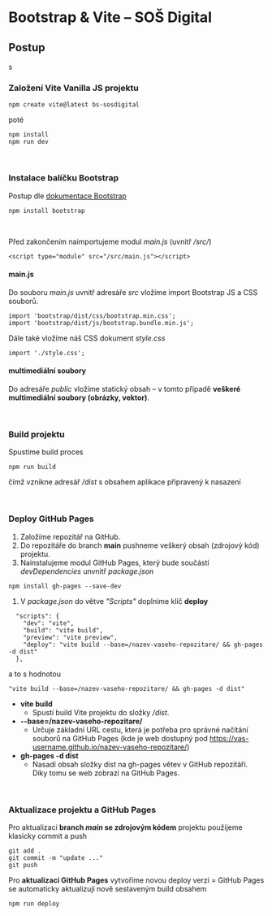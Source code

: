 # Bootstrap & Vite – SOŠ Digital 

## Postup






s
### Založení Vite Vanilla JS projektu

```
npm create vite@latest bs-sosdigital
```
poté
```
npm install
npm run dev
```

&nbsp;

### Instalace balíčku Bootstrap

Postup dle [dokumentace Bootstrap](https://getbootstrap.com/docs/5.0/getting-started/download/#npm)

```
npm install bootstrap
```

&nbsp;

Před zakončením <body> naimportujeme modul _main.js_ (uvnitř _/src/_)

```
<script type="module" src="/src/main.js"></script>
```


#### main.js

Do souboru _main.js_ uvnitř adresáře _src_ vložíme import Bootstrap JS a CSS souborů.

```
import 'bootstrap/dist/css/bootstrap.min.css';
import 'bootstrap/dist/js/bootstrap.bundle.min.js';
```

Dále také vložíme náš CSS dokument _style.css_
```
import './style.css';
```

#### multimediální soubory

Do adresáře _public_ vložíme statický obsah –  v tomto případě **veškeré multimediální soubory (obrázky, vektor)**.

&nbsp;


### Build projektu

Spustíme build proces
```
npm run build
```
čímž vznikne adresář _/dist_ s obsahem aplikace připravený k nasazení

&nbsp;


### Deploy GitHub Pages

1. Založíme repozitář na GitHub.
1. Do repozitáře do branch **main** pushneme veškerý obsah (zdrojový kód) projektu.
1. Nainstalujeme modul GitHub Pages, který bude součástí _devDependencies_ unvnitř _package.json_
```
npm install gh-pages --save-dev
```
1. V _package.json_ do větve _"Scripts"_ doplníme klíč **deploy**
```
  "scripts": {
    "dev": "vite",
    "build": "vite build",
    "preview": "vite preview",
    "deploy": "vite build --base=/nazev-vaseho-repozitare/ && gh-pages -d dist"
  },
```
a to s hodnotou
```
"vite build --base=/nazev-vaseho-repozitare/ && gh-pages -d dist"
```

+ **vite build**
  - Spustí build Vite projektu do složky _/dist_.
+ **--base=/nazev-vaseho-repozitare/**
  - Určuje základní URL cestu, která je potřeba pro správné načítání souborů na GitHub Pages (kde je web dostupný pod https://vas-username.github.io/nazev-vaseho-repozitare/)
+ **gh-pages -d dist**
  - Nasadí obsah složky dist na gh-pages větev v GitHub repozitáři. Díky tomu se web zobrazí na GitHub Pages.
   
&nbsp;

### Aktualizace projektu a GitHub Pages

Pro aktualizaci **branch _main_ se zdrojovým kódem** projektu použijeme klasicky commit a push
```
git add .
git commit -m "update ..."
git push
```

Pro **aktualizaci GitHub Pages** vytvoříme novou deploy verzi = GitHub Pages se automaticky aktualizují nově sestaveným build obsahem
```
npm run deploy
```